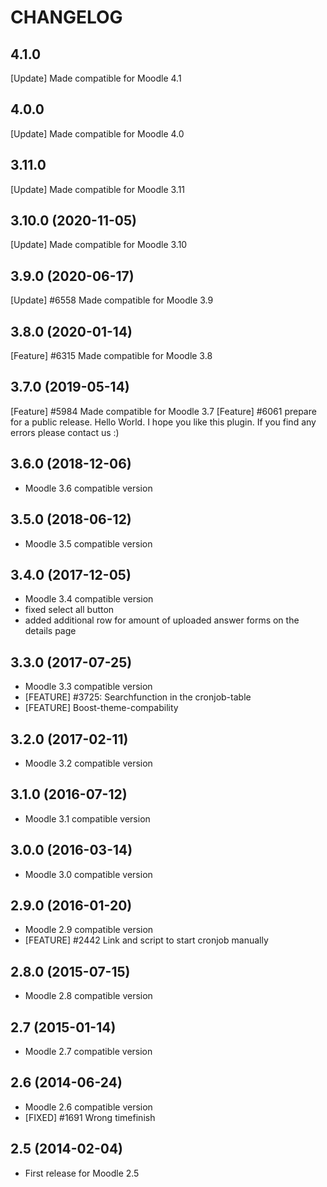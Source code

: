 CHANGELOG
=========
4.1.0
-----------------
[Update] Made compatible for Moodle 4.1

4.0.0
-----------------
[Update] Made compatible for Moodle 4.0

3.11.0
-----------------
[Update] Made compatible for Moodle 3.11

3.10.0 (2020-11-05)
-----------------
[Update] Made compatible for Moodle 3.10

3.9.0 (2020-06-17)
-----------------
[Update] #6558 Made compatible for Moodle 3.9

3.8.0 (2020-01-14)
-----------------
[Feature] #6315 Made compatible for Moodle 3.8

3.7.0 (2019-05-14)
-----------------
[Feature] #5984 Made compatible for Moodle 3.7
[Feature] #6061 prepare for a public release. Hello World. I hope you like this plugin. If you find any errors please contact us :)

3.6.0 (2018-12-06)
------------------
* Moodle 3.6 compatible version

3.5.0 (2018-06-12)
------------------
* Moodle 3.5 compatible version

3.4.0 (2017-12-05)
------------------
* Moodle 3.4 compatible version
* fixed select all button
* added additional row for amount of uploaded answer forms on the details page

3.3.0 (2017-07-25)
------------------

* Moodle 3.3 compatible version
* [FEATURE] #3725: Searchfunction in the cronjob-table
* [FEATURE] Boost-theme-compability


3.2.0 (2017-02-11)
------------------

* Moodle 3.2 compatible version

3.1.0 (2016-07-12)
------------------

* Moodle 3.1 compatible version


3.0.0 (2016-03-14)
------------------

* Moodle 3.0 compatible version


2.9.0 (2016-01-20)
------------------

* Moodle 2.9 compatible version
* [FEATURE] #2442 Link and script to start cronjob manually

2.8.0 (2015-07-15)
------------------

* Moodle 2.8 compatible version


2.7 (2015-01-14)
----------------

* Moodle 2.7 compatible version

2.6 (2014-06-24)
----------------

* Moodle 2.6 compatible version
* [FIXED] #1691 Wrong timefinish


2.5 (2014-02-04)
----------------

* First release for Moodle 2.5
